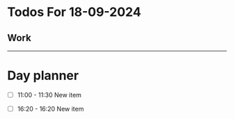 # Todos For 18-09-2024

## Work

---

# Day planner
- [ ] 11:00 - 11:30 New item
- [ ] 16:20 - 16:20 New item








